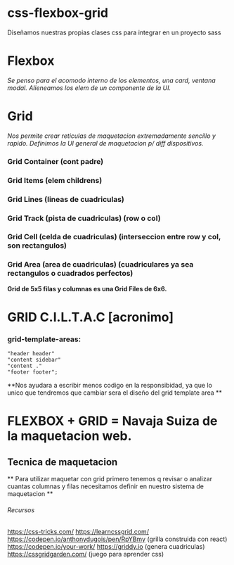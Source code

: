 # css-flexbox-grid
Diseñamos nuestras propias clases css para integrar en un proyecto sass

# Flexbox
*Se penso para el acomodo interno de los elementos, una card, ventana modal. Alieneamos los elem de un componente de la UI.* 

# Grid
*Nos permite crear reticulas de maquetacion extremadamente sencillo y rapido. Definimos la UI general de maquetacion p/ diff dispositivos.*
### Grid Container (cont padre)
### Grid Items (elem childrens)
### Grid Lines (lineas de cuadriculas)
### Grid Track (pista de cuadriculas) (row o col)
### Grid Cell (celda de cuadriculas) (interseccion entre row y col, son rectangulos)
### Grid Area (area de cuadriculas) (cuadriculares ya sea rectangulos o cuadrados perfectos)

**Grid de 5x5 filas y columnas es una Grid Files de 6x6.**

# GRID C.I.L.T.A.C  [acronimo]

### grid-template-areas:   
    "header header"
    "content sidebar"  
    "content ." 
    "footer footer";
**Nos ayudara a escribir menos codigo en la responsibidad, ya que lo unico que tendremos
que cambiar sera el diseño del grid template area **

# FLEXBOX + GRID = Navaja Suiza de la maquetacion web.

## Tecnica de maquetacion
**
Para utilizar maquetar con grid primero tenemos q revisar o analizar cuantas columnas y filas
necesitamos definir en nuestro sistema de maquetacion
**

###### Recursos
https://css-tricks.com/
https://learncssgrid.com/
https://codepen.io/anthonydugois/pen/RpYBmy (grilla construida con react)
https://codepen.io/your-work/
https://griddy.io (genera cuadriculas)
https://cssgridgarden.com/ (juego para aprender css)